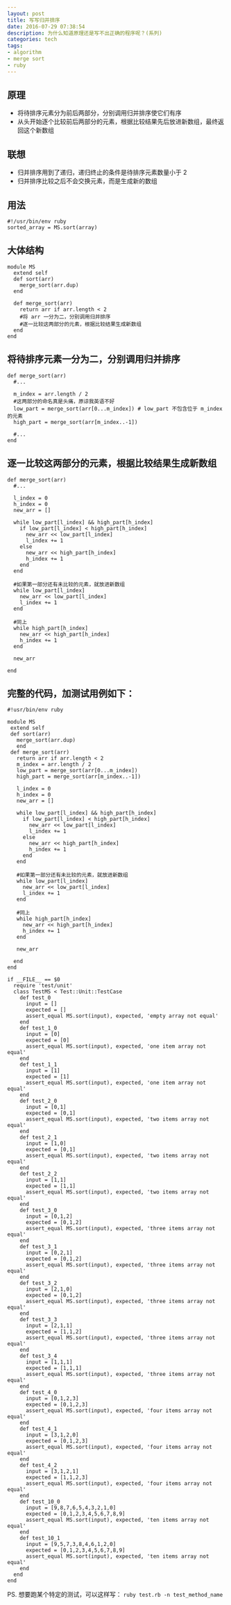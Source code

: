 ```yaml
---
layout: post
title: 写写归并排序
date: 2016-07-29 07:38:54
description: 为什么知道原理还是写不出正确的程序呢？(系列)
categories: tech
tags:
- algorithm
- merge sort
- ruby
---
```


## 原理

- 将待排序元素分为前后两部分，分别调用归并排序使它们有序
- 从头开始逐个比较前后两部分的元素，根据比较结果先后放进新数组，最终返回这个新数组

## 联想

- 归并排序用到了递归，递归终止的条件是待排序元素数量小于 2
- 归并排序比较之后不会交换元素，而是生成新的数组

## 用法

    #!/usr/bin/env ruby
    sorted_array = MS.sort(array)

## 大体结构

    module MS
      extend self
      def sort(arr)
        merge_sort(arr.dup)
      end

      def merge_sort(arr)
        return arr if arr.length < 2
        #将 arr 一分为二，分别调用归并排序
        #逐一比较这两部分的元素，根据比较结果生成新数组
      end
    end

## 将待排序元素一分为二，分别调用归并排序

    def merge_sort(arr)
      #...
      
      m_index = arr.length / 2
      #这两部分的命名真是头痛，原谅我英语不好
      low_part = merge_sort(arr[0...m_index]) # low_part 不包含位于 m_index 的元素
      high_part = merge_sort(arr[m_index..-1])

      #...
    end

## 逐一比较这两部分的元素，根据比较结果生成新数组

    def merge_sort(arr)
      #...
      
      l_index = 0
      h_index = 0
      new_arr = []

      while low_part[l_index] && high_part[h_index]
        if low_part[l_index] < high_part[h_index]
          new_arr << low_part[l_index]
          l_index += 1
        else
          new_arr << high_part[h_index]
          h_index += 1
        end
      end

      #如果第一部分还有未比较的元素，就放进新数组
      while low_part[l_index]
        new_arr << low_part[l_index]
        l_index += 1
      end
      
      #同上
      while high_part[h_index]
        new_arr << high_part[h_index]
        h_index += 1
      end

      new_arr

    end

## 完整的代码，加测试用例如下：

    #!usr/bin/env ruby

    module MS
     extend self
     def sort(arr)
       merge_sort(arr.dup) 
       end
     def merge_sort(arr)
       return arr if arr.length < 2
       m_index = arr.length / 2
       low_part = merge_sort(arr[0...m_index])
       high_part = merge_sort(arr[m_index..-1])

       l_index = 0
       h_index = 0
       new_arr = []

       while low_part[l_index] && high_part[h_index]
         if low_part[l_index] < high_part[h_index]
           new_arr << low_part[l_index]
           l_index += 1
         else
           new_arr << high_part[h_index]
           h_index += 1
         end
       end

       #如果第一部分还有未比较的元素，就放进新数组
       while low_part[l_index]
         new_arr << low_part[l_index]
         l_index += 1
       end

       #同上
       while high_part[h_index]
         new_arr << high_part[h_index]
         h_index += 1
       end

       new_arr

      end
    end

    if __FILE__ == $0
      require 'test/unit'
      class TestMS < Test::Unit::TestCase
        def test_0
          input = []
          expected = []
          assert_equal MS.sort(input), expected, 'empty array not equal'
        end
        def test_1_0
          input = [0]
          expected = [0]
          assert_equal MS.sort(input), expected, 'one item array not equal'    
        end
        def test_1_1
          input = [1]
          expected = [1]
          assert_equal MS.sort(input), expected, 'one item array not equal'    
        end
        def test_2_0
          input = [0,1]
          expected = [0,1]
          assert_equal MS.sort(input), expected, 'two items array not equal'    
        end
        def test_2_1
          input = [1,0]
          expected = [0,1]
          assert_equal MS.sort(input), expected, 'two items array not equal'    
        end
        def test_2_2
          input = [1,1]
          expected = [1,1]
          assert_equal MS.sort(input), expected, 'two items array not equal'    
        end
        def test_3_0
          input = [0,1,2]
          expected = [0,1,2]
          assert_equal MS.sort(input), expected, 'three items array not equal'    
        end
        def test_3_1
          input = [0,2,1]
          expected = [0,1,2]
          assert_equal MS.sort(input), expected, 'three items array not equal'    
        end
        def test_3_2
          input = [2,1,0]
          expected = [0,1,2]
          assert_equal MS.sort(input), expected, 'three items array not equal'    
        end
        def test_3_3
          input = [2,1,1]
          expected = [1,1,2]
          assert_equal MS.sort(input), expected, 'three items array not equal'    
        end
        def test_3_4
          input = [1,1,1]
          expected = [1,1,1]
          assert_equal MS.sort(input), expected, 'three items array not equal'    
        end
        def test_4_0
          input = [0,1,2,3]
          expected = [0,1,2,3]
          assert_equal MS.sort(input), expected, 'four items array not equal'    
        end
        def test_4_1
          input = [3,1,2,0]
          expected = [0,1,2,3]
          assert_equal MS.sort(input), expected, 'four items array not equal'    
        end
        def test_4_2
          input = [3,1,2,1]
          expected = [1,1,2,3]
          assert_equal MS.sort(input), expected, 'four items array not equal'    
        end
        def test_10_0
          input = [9,8,7,6,5,4,3,2,1,0]
          expected = [0,1,2,3,4,5,6,7,8,9]
          assert_equal MS.sort(input), expected, 'ten items array not equal'    
        end
        def test_10_1
          input = [9,5,7,3,8,4,6,1,2,0]
          expected = [0,1,2,3,4,5,6,7,8,9]
          assert_equal MS.sort(input), expected, 'ten items array not equal'    
        end
      end
    end

PS. 想要跑某个特定的测试，可以这样写： `ruby test.rb -n test_method_name`